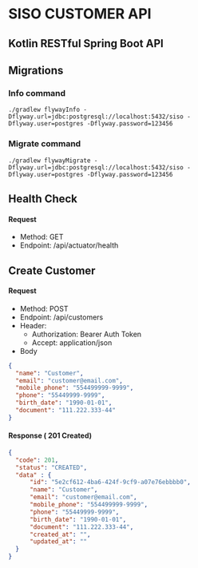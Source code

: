# SISO CUSTOMER API 
## Kotlin RESTful Spring Boot API

## Migrations 

### Info command
```
./gradlew flywayInfo -Dflyway.url=jdbc:postgresql://localhost:5432/siso -Dflyway.user=postgres -Dflyway.password=123456
```

### Migrate command
```
./gradlew flywayMigrate -Dflyway.url=jdbc:postgresql://localhost:5432/siso -Dflyway.user=postgres -Dflyway.password=123456
```

## Health Check
#### Request
- Method: GET
- Endpoint: /api/actuator/health

## Create Customer 
#### Request
- Method: POST
- Endpoint: /api/customers
- Header:
    - Authorization: Bearer Auth Token
    - Accept: application/json
- Body
```json
{
  "name": "Customer",
  "email": "customer@email.com",
  "mobile_phone": "554499999-9999",
  "phone": "55449999-9999",
  "birth_date": "1990-01-01",
  "document": "111.222.333-44" 
}
```

#### Response ( 201 Created)
```json
{
  "code": 201,
  "status": "CREATED",
  "data" : {
      "id": "5e2cf612-4ba6-424f-9cf9-a07e76ebbbb0",
      "name": "Customer",
      "email": "customer@email.com",
      "mobile_phone": "554499999-9999",
      "phone": "55449999-9999",
      "birth_date": "1990-01-01",
      "document": "111.222.333-44",
      "created_at": "",
      "updated_at": ""
  }
}
```
